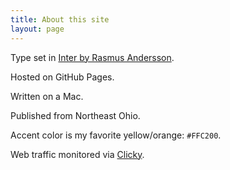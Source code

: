 ```yaml
---
title: About this site
layout: page
---
```


Type set in [Inter by Rasmus Andersson](https://rsms.me/inter/).

Hosted on GitHub Pages. 

Written on a Mac. 

Published from Northeast Ohio. 

Accent color is my favorite yellow/orange: `#FFC200`.

Web traffic monitored via [Clicky](https://clicky.com). 
